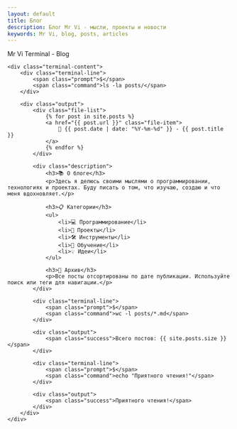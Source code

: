 ```yaml
---
layout: default
title: Блог
description: Блог Mr Vi - мысли, проекты и новости
keywords: Mr Vi, blog, posts, articles
---
```


<div class="terminal-container">
    <div class="terminal-header">
        <div class="terminal-buttons">
            <span class="terminal-button close"></span>
            <span class="terminal-button minimize"></span>
            <span class="terminal-button maximize"></span>
        </div>
        <div class="terminal-title">Mr Vi Terminal - Blog</div>
    </div>
    
    <div class="terminal-content">
        <div class="terminal-line">
            <span class="prompt">$</span>
            <span class="command">ls -la posts/</span>
        </div>
        
        <div class="output">
            <div class="file-list">
                {% for post in site.posts %}
                <a href="{{ post.url }}" class="file-item">
                    📝 {{ post.date | date: "%Y-%m-%d" }} - {{ post.title }}
                </a>
                {% endfor %}
            </div>
            
            <div class="description">
                <h3>📚 О блоге</h3>
                <p>Здесь я делюсь своими мыслями о программировании, технологиях и проектах. Буду писать о том, что изучаю, создаю и что меня вдохновляет.</p>
                
                <h3>📋 Категории</h3>
                <ul>
                    <li>💻 Программирование</li>
                    <li>🚀 Проекты</li>
                    <li>🛠️ Инструменты</li>
                    <li>📖 Обучение</li>
                    <li>💡 Идеи</li>
                </ul>
                
                <h3>📅 Архив</h3>
                <p>Все посты отсортированы по дате публикации. Используйте поиск или теги для навигации.</p>
            </div>
            
            <div class="terminal-line">
                <span class="prompt">$</span>
                <span class="command">wc -l posts/*.md</span>
            </div>
            
            <div class="output">
                <span class="success">Всего постов: {{ site.posts.size }}</span>
            </div>
            
            <div class="terminal-line">
                <span class="prompt">$</span>
                <span class="command">echo "Приятного чтения!"</span>
            </div>
            
            <div class="output">
                <span class="success">Приятного чтения!</span>
            </div>
        </div>
    </div>
</div> 